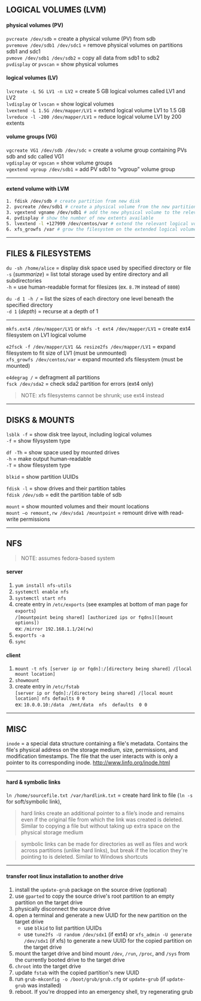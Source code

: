 ## LOGICAL VOLUMES (LVM)

#### physical volumes (PV)

`pvcreate /dev/sdb`            = create a physical volume (PV) from sdb  
`pvremove /dev/sdb1 /dev/sdc1` = remove physical volumes on partitions sdb1 and sdc1  
`pvmove /dev/sdb1 /dev/sdb2`   = copy all data from sdb1 to sdb2  
`pvdisplay` or `pvscan`        = show physical volumes

#### logical volumes (LV)

`lvcreate -L 5G LV1 -n LV2`        = create 5 GB logical volumes called LV1 and LV2  
`lvdisplay` or `lvscan`            = show logical volumes  
`lvextend -L 1.5G /dev/mapper/LV1` = extend logical volume LV1 to 1.5 GB  
`lvreduce -l -200 /dev/mapper/LV1` = reduce logical volume LV1 by 200 extents 

#### volume groups (VG)

`vgcreate VG1 /dev/sdb /dev/sdc` = create a volume group containing PVs sdb and sdc called VG1  
`vgdisplay` or `vgscan`          = show volume groups  
`vgextend vgroup /dev/sdb1`      = add PV sdb1 to “vgroup” volume group 

---
#### extend volume with LVM

```bash
1. fdisk /dev/sdb # create partition from new disk
2. pvcreate /dev/sdb1 # create a physical volume from the new partition
3. vgextend vgname /dev/sdb1 # add the new physical volume to the relevant volume group
4. pvdisplay # show the number of new extents available
5. lvextend -l +127999 /dev/centos/var # extend the relevant logical volume by adding free extents
6. xfs_growfs /var # grow the filesystem on the extended logical volume
```

---
## FILES & FILESYSTEMS

`du -sh /home/alice` = display disk space used by specified directory or file  
`-s` (*summarize*)   = list total storage used by entire directory and all subdirectories  
`-h` = use human-readable format for filesizes (ex. `8.7M` instead of `8808`)

`du -d 1 -h /`   = list the sizes of each directory one level beneath the specified directory  
`-d 1` (*depth*) = recurse at a depth of 1

---
`mkfs.ext4 /dev/mapper/LV1` or `mkfs -t ext4 /dev/mapper/LV1` = create ext4 filesystem on LV1 logical volume

`e2fsck -f /dev/mapper/LV1 && resize2fs /dev/mapper/LV1` = expand filesystem to fit size of LV1 (must be unmounted)  
`xfs_growfs /dev/centos/var` = expand mounted xfs filesystem (must be mounted)

`e4degrag /`     = defragment all partitions  
`fsck /dev/sda2` = check sda2 partition for errors (ext4 only)

> NOTE: xfs filesystems cannot be shrunk; use ext4 instead

---
## DISKS & MOUNTS

`lsblk -f` = show disk tree layout, including logical volumes  
  `-f`     = show filysystem type
  
`df -Th` = show space used by mounted drives  
  `-h`   = make output human-readable  
  `-T`   = show filesystem type

`blkid` = show partition UUIDs

`fdisk -l`       = show drives and their partition tables  
`fdisk /dev/sdb` = edit the partition table of sdb

`mount` = show mounted volumes and their mount locations  
`mount –o remount,rw /dev/sda1 /mountpoint` = remount drive with read-write permissions 
 
---
## NFS

> NOTE: assumes fedora-based system

#### server 

1. `yum install nfs-utils`
2. `systemctl enable nfs`
3. `systemctl start nfs`
4. create entry in `/etc/exports` (see examples at bottom of man page for `exports`)  
`/[mountpoint being shared] [authorized ips or fqdns]([mount options])`  
ex: `/mirror 192.168.1.1/24(rw)`
5. `exportfs -a`
6. `sync`
 
#### client 

1. `mount -t nfs [server ip or fqdn]:/[directory being shared] /[local mount location]`
2. `showmount`
3. create entry in `/etc/fstab`  
`[server ip or fqdn]:/[directory being shared] /[local mount location] nfs defaults 0 0`  
ex: `10.0.0.10:/data  /mnt/data  nfs  defaults  0 0`

---
## MISC

 `inode` = a special data structure containing a file's metadata. Contains the file's physical address on the storage medium, size,
 permissions, and modification timestamps. The file that the user interacts with is only a pointer to its corresponding inode.
 http://www.linfo.org/inode.html 

---
#### hard & symbolic links 

`ln /home/sourcefile.txt /var/hardlink.txt` = create hard link to file (`ln -s` for soft/symbolic link), 

> hard links create an additional pointer to a file’s inode and remains even if the original file from which the link was created is deleted. Similar to copying a file but without taking up extra space on the physical storage medium 

> symbolic links can be made for directories as well as files and work across partitions (unlike hard links), but break if the location they're pointing to is deleted. Similar to Windows shortcuts

---
#### transfer root linux installation to another drive

1. install the `update-grub` package on the source drive (optional)
2. use `gparted` to copy the source drive's root partition to an empty partition on the target drive
3. physically disconnect the source drive
4. open a terminal and generate a new UUID for the new partition on the target drive
   - use `blkid` to list partition UUIDs
   - use `tune2fs -U random /dev/sdx1` (if ext4) or `xfs_admin -U generate /dev/sdx1` (if xfs) to generate a new UUID for the copied partition on the target drive
5. mount the target drive and bind mount `/dev`, `/run`, `/proc`, and `/sys` from the currently booted drive to the target drive
6. `chroot` into the target drive
7. update `fstab` with the copied partition's new UUID
8. run `grub-mkconfig -o /boot/grub/grub.cfg` or `update-grub` (if `update-grub` was installed)
9. reboot. If you're dropped into an emergency shell, try regenerating grub
